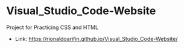 # Visual_Studio_Code-Website
Project for Practicing CSS and HTML
- Link: https://rionaldoarifin.github.io/Visual_Studio_Code-Website/
